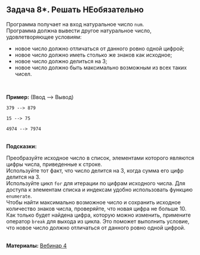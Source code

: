 <html>
<head>
  <meta charset="utf-8" />
  <style>
   .colortext {
    color: orange;
   }
  </style>
 </head>
<h2>Задача 8*. Решать НЕобязательно</h2>
<p>Программа получает на вход натуральное число <code>num</code>. 
<br>Программа должна вывести другое натуральное число, удовлетворяющее условиям:
<ul>
<li>новое число должно отличаться от данного ровно одной цифрой;</li>
<li>новое число должно иметь столько же знаков как исходное;</li>
<li>новое число должно делиться на 3;</li>
<li>новое число должно быть максимально возможным из всех таких чисел.</li>
</ul>
<br>
<p><b>Пример:</b> (Ввод --> Вывод)
<p>
  <code>379 --> 879</code>
<p>
<code>15 --> 75</code>
<p>
<code>4974 --> 7974</code>
<br>
<br>
<p><b>Подсказки:</b>
<div class="hint">
<div>Преобразуйте исходное число в список, элементами которого являются цифры числа, приведенные к строке.</div>
</div>
<div class="hint">
<div>Используйте тот факт, что число делится на 3, когда сумма его цифр делится на 3.</div>
</div>
<div class="hint">
<div>Используйте цикл <code>for</code> для итерации по цифрам исходного числа.
Для доступа к элементам списка и индексам удобно использовать функцию <code>enumerate</code>.
</div>
</div>
<div class="hint">
<div>Чтобы найти максимально возможное число и сохранить исходное количество знаков числа, 
проверяйте, что новая цифра не больше 10.</div>
</div>
<div class="hint">
<div>Как только будет найдена цифра, которую можно изменить, примените оператор <code>break</code>
для выхода из цикла. Это поможет выполнить условие, 
что новое число должно отличаться от данного ровно одной цифрой.</div>
</div>
<br>

  <p><b>Материалы:</b>
  <a href="https://n.sbis.ru/shared/disk/0cb1a8f2-ef9f-4feb-a5e8-c3d3010b3252">Вебинар 4</a>
<br>
<br>
</html>